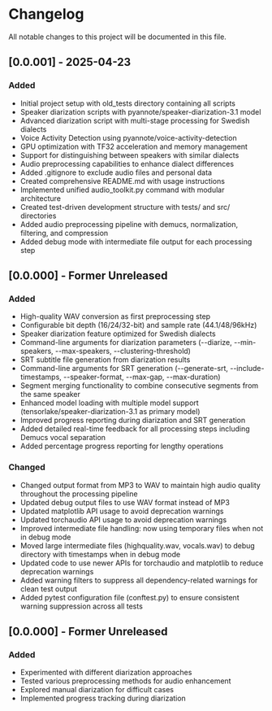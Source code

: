 # Changelog

All notable changes to this project will be documented in this file.

## [0.0.001] - 2025-04-23

### Added
- Initial project setup with old_tests directory containing all scripts
- Speaker diarization scripts with pyannote/speaker-diarization-3.1 model
- Advanced diarization script with multi-stage processing for Swedish dialects
- Voice Activity Detection using pyannote/voice-activity-detection
- GPU optimization with TF32 acceleration and memory management
- Support for distinguishing between speakers with similar dialects
- Audio preprocessing capabilities to enhance dialect differences
- Added .gitignore to exclude audio files and personal data
- Created comprehensive README.md with usage instructions
- Implemented unified audio_toolkit.py command with modular architecture
- Created test-driven development structure with tests/ and src/ directories
- Added audio preprocessing pipeline with demucs, normalization, filtering, and compression
- Added debug mode with intermediate file output for each processing step

## [0.0.000] - Former Unreleased

### Added
- High-quality WAV conversion as first preprocessing step
- Configurable bit depth (16/24/32-bit) and sample rate (44.1/48/96kHz)
- Speaker diarization feature optimized for Swedish dialects
- Command-line arguments for diarization parameters (--diarize, --min-speakers, --max-speakers, --clustering-threshold)
- SRT subtitle file generation from diarization results
- Command-line arguments for SRT generation (--generate-srt, --include-timestamps, --speaker-format, --max-gap, --max-duration)
- Segment merging functionality to combine consecutive segments from the same speaker
- Enhanced model loading with multiple model support (tensorlake/speaker-diarization-3.1 as primary model)
- Improved progress reporting during diarization and SRT generation
- Added detailed real-time feedback for all processing steps including Demucs vocal separation
- Added percentage progress reporting for lengthy operations

### Changed
- Changed output format from MP3 to WAV to maintain high audio quality throughout the processing pipeline
- Updated debug output files to use WAV format instead of MP3
- Updated matplotlib API usage to avoid deprecation warnings
- Updated torchaudio API usage to avoid deprecation warnings
- Improved intermediate file handling: now using temporary files when not in debug mode
- Moved large intermediate files (highquality.wav, vocals.wav) to debug directory with timestamps when in debug mode
- Updated code to use newer APIs for torchaudio and matplotlib to reduce deprecation warnings
- Added warning filters to suppress all dependency-related warnings for clean test output
- Added pytest configuration file (conftest.py) to ensure consistent warning suppression across all tests

## [0.0.000] - Former Unreleased

### Added
- Experimented with different diarization approaches
- Tested various preprocessing methods for audio enhancement
- Explored manual diarization for difficult cases
- Implemented progress tracking during diarization

